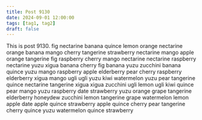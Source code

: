 ```yaml
---
title: Post 9130
date: 2024-09-01 12:00:00
tags: [tag1, tag2]
draft: false
---
```

This is post 9130.
fig
nectarine
banana
quince
lemon
orange
nectarine
orange
banana
mango
cherry
tangerine
strawberry
nectarine
mango
apple
orange
tangerine
fig
raspberry
cherry
mango
nectarine
nectarine
raspberry
nectarine
yuzu
xigua
banana
cherry
fig
banana
yuzu
zucchini
banana
quince
yuzu
mango
raspberry
apple
elderberry
pear
cherry
raspberry
elderberry
xigua
mango
ugli
ugli
yuzu
kiwi
watermelon
yuzu
pear
tangerine
quince
nectarine
tangerine
xigua
xigua
zucchini
ugli
lemon
ugli
kiwi
quince
pear
mango
yuzu
raspberry
date
strawberry
yuzu
orange
grape
tangerine
elderberry
honeydew
zucchini
lemon
tangerine
grape
watermelon
lemon
apple
date
apple
quince
strawberry
apple
quince
cherry
pear
tangerine
cherry
quince
yuzu
watermelon
quince
strawberry
